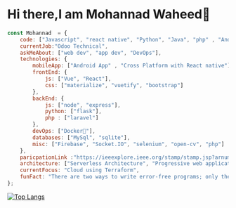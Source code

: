 # Hi there,I am Mohannad Waheed👋

```javascript
const Mohannad  = {
    code: ["Javascript", "react native", "Python", "Java", "php" , "Android" , "Docker" , "Kubernetes"],
    currentJob:"Odoo Technical",
    askMeAbout: ["web dev", "app dev", "DevOps"],
    technologies: {
        mobileApp: ["Android App" , "Cross Platform with React native"],
        frontEnd: {
            js: ["Vue", "React"],
            css: ["materialize", "vuetify", "bootstrap"]
        },
        backEnd: {
            js: ["node", "express"],
            python: ["flask"],
            php : ["laravel"] 
        },
        devOps: ["Docker🐳"],
        databases: ["MySql", "sqlite"],
        misc: ["Firebase", "Socket.IO", "selenium", "open-cv", "php"]
    },
    paricpationLink :"https://ieeexplore.ieee.org/stamp/stamp.jsp?arnumber=9071337",
    architecture: ["Serverless Architecture", "Progressive web applications", "Single page applications" , "Infrastructure as Code"],
    currentFocus: "Cloud using Terraform",
    funFact: "There are two ways to write error-free programs; only the third one works"
};
```


[![Top Langs](https://github-readme-stats.vercel.app/api/top-langs/?username=mohannadprogrammer&layout=compact&theme=cobalt)](https://github.com/mohannadprogrammer/)

  
